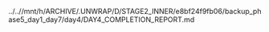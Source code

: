 ../..//mnt/h/ARCHIVE/.UNWRAP/D/STAGE2_INNER/e8bf24f9fb06/backup_phase5_day1_day7/day4/DAY4_COMPLETION_REPORT.md